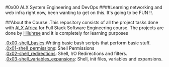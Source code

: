 #0x00 ALX System Engineering and DevOps
####Learning networking and web infra right now, been wanting to get on this. It's going to be FUN !!.

##About  the Course
.This repository consists of all the project tasks done with [ALX Africa](https://www.alxafrica.com/) for Full Stack Software Engineering course. The projects are done by [Hiluhree](https://github.com/Hiluhree) and it is completely for learning purposes

.[0x00-shell_basics](https://github.com/Hiluhree/alx-system_engineering-devops/tree/master/0x00-shell_basics):Writing basic bash scripts that perform basic stuff.</br>
.[0x01-shell_permissions](https://github.com/Hiluhree/alx-system_engineering-devops/tree/master/0x01-shell_permissions): Shell Permissions</br>
.[0x02-shell_redirections](https://github.com/Hiluhree/alx-system_engineering-devops/tree/master/0x02-shell_redirections): Shell, I/O Redirections and filters.</br>
.[0x03-shell_variables_expansions](https://github.com/Hiluhree/alx-system_engineering-devops/tree/master/0x03-shell_variables_expansions): Shell, init files, variables and expansions.</br>
